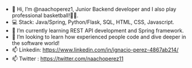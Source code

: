 - 👋 Hi, I’m @naachoperez1, Junior Backend developer and I also play professional basketball!🏀🏀.
- 💻 Stack: Java/Spring, Python/Flask, SQL, HTML, CSS, Javascript.
- 🌱 I’m currently learning REST API development and Spring framework.
- 💞️ I’m looking to learn how experienced people code and dive deeper in the software world!
- 📫 Linkedin: https://www.linkedin.com/in/ignacio-perez-4867ab214/
- 📫 Twitter : https://twitter.com/naachoperez11


<!---
naachoperez1/naachoperez1 is a ✨ special ✨ repository because its `README.md` (this file) appears on your GitHub profile.
You can click the Preview link to take a look at your changes.
--->
